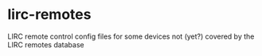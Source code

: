 # lirc-remotes
LIRC remote control config files for some devices not (yet?) covered by the LIRC remotes database
